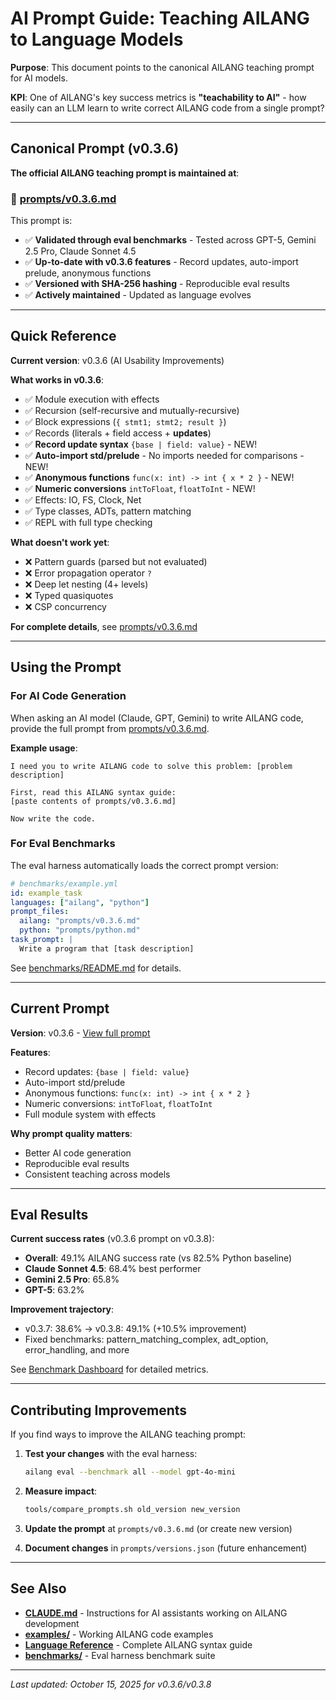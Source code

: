 # AI Prompt Guide: Teaching AILANG to Language Models

**Purpose**: This document points to the canonical AILANG teaching prompt for AI models.

**KPI**: One of AILANG's key success metrics is **"teachability to AI"** - how easily can an LLM learn to write correct AILANG code from a single prompt?

---

## Canonical Prompt (v0.3.6)

**The official AILANG teaching prompt is maintained at**:

### 📖 [prompts/v0.3.6.md](../prompts/v0.3.6)

This prompt is:
- ✅ **Validated through eval benchmarks** - Tested across GPT-5, Gemini 2.5 Pro, Claude Sonnet 4.5
- ✅ **Up-to-date with v0.3.6 features** - Record updates, auto-import prelude, anonymous functions
- ✅ **Versioned with SHA-256 hashing** - Reproducible eval results
- ✅ **Actively maintained** - Updated as language evolves

---

## Quick Reference

**Current version**: v0.3.6 (AI Usability Improvements)

**What works in v0.3.6**:
- ✅ Module execution with effects
- ✅ Recursion (self-recursive and mutually-recursive)
- ✅ Block expressions (`{ stmt1; stmt2; result }`)
- ✅ Records (literals + field access + **updates**)
- ✅ **Record update syntax** `{base | field: value}` - NEW!
- ✅ **Auto-import std/prelude** - No imports needed for comparisons - NEW!
- ✅ **Anonymous functions** `func(x: int) -> int { x * 2 }` - NEW!
- ✅ **Numeric conversions** `intToFloat`, `floatToInt` - NEW!
- ✅ Effects: IO, FS, Clock, Net
- ✅ Type classes, ADTs, pattern matching
- ✅ REPL with full type checking

**What doesn't work yet**:
- ❌ Pattern guards (parsed but not evaluated)
- ❌ Error propagation operator `?`
- ❌ Deep let nesting (4+ levels)
- ❌ Typed quasiquotes
- ❌ CSP concurrency

**For complete details**, see [prompts/v0.3.6.md](/docs/prompts/v0.3.6)

---

## Using the Prompt

### For AI Code Generation

When asking an AI model (Claude, GPT, Gemini) to write AILANG code, provide the full prompt from [prompts/v0.3.6.md](/docs/prompts/v0.3.6).

**Example usage**:
```
I need you to write AILANG code to solve this problem: [problem description]

First, read this AILANG syntax guide:
[paste contents of prompts/v0.3.6.md]

Now write the code.
```

### For Eval Benchmarks

The eval harness automatically loads the correct prompt version:

```yaml
# benchmarks/example.yml
id: example_task
languages: ["ailang", "python"]
prompt_files:
  ailang: "prompts/v0.3.6.md"
  python: "prompts/python.md"
task_prompt: |
  Write a program that [task description]
```

See [benchmarks/README.md](https://github.com/sunholo-data/ailang/tree/main/benchmarks) for details.

---

## Current Prompt

**Version**: v0.3.6 - [View full prompt](/docs/prompts/v0.3.6)

**Features**:
- Record updates: `{base | field: value}`
- Auto-import std/prelude
- Anonymous functions: `func(x: int) -> int { x * 2 }`
- Numeric conversions: `intToFloat`, `floatToInt`
- Full module system with effects

**Why prompt quality matters**:
- Better AI code generation
- Reproducible eval results
- Consistent teaching across models

---

## Eval Results

**Current success rates** (v0.3.6 prompt on v0.3.8):
- **Overall**: 49.1% AILANG success rate (vs 82.5% Python baseline)
- **Claude Sonnet 4.5**: 68.4% best performer
- **Gemini 2.5 Pro**: 65.8%
- **GPT-5**: 63.2%

**Improvement trajectory**:
- v0.3.7: 38.6% → v0.3.8: 49.1% (+10.5% improvement)
- Fixed benchmarks: pattern_matching_complex, adt_option, error_handling, and more

See [Benchmark Dashboard](/docs/benchmarks/performance) for detailed metrics.

---

## Contributing Improvements

If you find ways to improve the AILANG teaching prompt:

1. **Test your changes** with the eval harness:
   ```bash
   ailang eval --benchmark all --model gpt-4o-mini
   ```

2. **Measure impact**:
   ```bash
   tools/compare_prompts.sh old_version new_version
   ```

3. **Update the prompt** at `prompts/v0.3.6.md` (or create new version)

4. **Document changes** in `prompts/versions.json` (future enhancement)

---

## See Also

- **[CLAUDE.md](https://github.com/sunholo-data/ailang/blob/main/CLAUDE.md)** - Instructions for AI assistants working on AILANG development
- **[examples/](https://github.com/sunholo-data/ailang/tree/main/examples)** - Working AILANG code examples
- **[Language Reference](/docs/reference/language-syntax)** - Complete AILANG syntax guide
- **[benchmarks/](https://github.com/sunholo-data/ailang/tree/main/benchmarks)** - Eval harness benchmark suite

---

*Last updated: October 15, 2025 for v0.3.6/v0.3.8*
